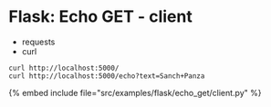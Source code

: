 # Flask: Echo GET - client

* requests
* curl

```
curl http://localhost:5000/
curl http://localhost:5000/echo?text=Sanch+Panza
```

{% embed include file="src/examples/flask/echo_get/client.py" %}

